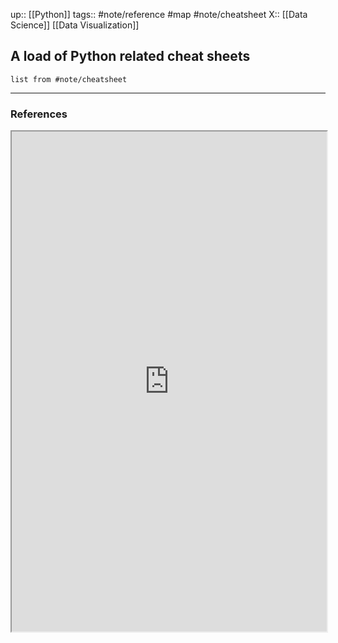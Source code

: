 up:: [[Python]] 
tags:: #note/reference #map #note/cheatsheet 
X:: [[Data Science]] [[Data Visualization]]

## A load of Python related cheat sheets

```dataview
list from #note/cheatsheet 
```


---
### References



<iframe width=100% height=800vh src="https://link.medium.com/72MGf2FTYyb"> </iframe>
